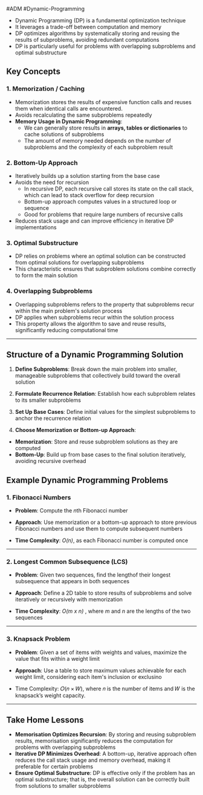 #ADM #Dynamic-Programming 

- Dynamic Programming (DP) is a fundamental optimization technique
- It leverages a trade-off between computation and memory
- DP optimizes algorithms by systematically storing and reusing the results of subproblems, avoiding redundant computations
- DP is particularly useful for problems with overlapping subproblems and optimal substructure

## Key Concepts

### 1. Memorization / Caching
- Memorization stores the results of expensive function calls and reuses them when identical calls are encountered.
- Avoids recalculating the same subproblems repeatedly
- **Memory Usage in Dynamic Programming**: 
    - We can generally store results in **arrays, tables or dictionaries** to cache solutions of subproblems
    - The amount of memory needed depends on the number of subproblems and the complexity of each subproblem result

### 2. Bottom-Up Approach
- Iteratively builds up a solution starting from the base case
- Avoids the need for recursion
    - In recursive DP, each recursive call stores its state on the call stack, which can lead to stack overflow for deep recursion
    - Bottom-up approach computes values in a structured loop or sequence
    - Good for problems that require large numbers of recursive calls
- Reduces stack usage and can improve efficiency in iterative DP implementations

### 3. Optimal Substructure
- DP relies on problems where an optimal solution can be constructed from optimal solutions for overlapping subproblems
- This characteristic ensures that subproblem solutions combine correctly to form the main solution 
    
### 4. Overlapping Subproblems
- Overlapping subproblems refers to the property that subproblems recur within the main problem's solution process
- DP applies when subproblems recur within the solution process
- This property allows the algorithm to save and reuse results, significantly reducing computational time
---

## Structure of a Dynamic Programming Solution

1. **Define Subproblems**: Break down the main problem into smaller, manageable subproblems that collectively build toward the overall solution

2. **Formulate Recurrence Relation**: Establish how each subproblem relates to its smaller subproblems

3. **Set Up Base Cases**: Define initial values for the simplest subproblems to anchor the recurrence relation

4. **Choose Memorization or Bottom-up Approach**:
- **Memorization**: Store and reuse subproblem solutions as they are computed
- **Bottom-Up**: Build up from base cases to the final solution iteratively, avoiding recursive overhead

## Example Dynamic Programming Problems

### 1. Fibonacci Numbers

- **Problem**: Compute the *n*th Fibonacci number

- **Approach**: Use memorization or a bottom-up approach to store previous Fibonacci numbers and use them to compute subsequent numbers

- **Time Complexity**: *O(n)*, as each Fibonacci number is computed once

---

### 2. Longest Common Subsequence (LCS)

- **Problem**: Given two sequences, find the lengthof their longest subsequence that appears in both sequences

- **Approach**: Define a 2D table to store results of subproblems and solve iteratively or recursively with memorization

- **Time Complexity**: *O(m x n)* , where *m* and *n* are the lengths of the two sequences

---

### 3. Knapsack Problem

- **Problem**: Given a set of items with weights and values, maximize the value that fits within a weight limit

- **Approach**: Use a table to store maximum values achievable for each weight limit, considering each item's inclusion or exclusino

- Time Complexity: 𝑂(𝑛 × 𝑊), where 𝑛 is the number of items and 𝑊 is the knapsack’s weight capacity.

---

## Take Home Lessons
- **Memorisation Optimizes Recursion**: By storing and reusing subproblem results, memorisation significantly reduces the computation for problems with overlapping subproblems
- **Iterative DP Minimizes Overhead**: A bottom-up, iterative approach often reduces the call stack usage and memory overhead, making it preferable for certain problems
- **Ensure Optimal Substructure**: DP is effective only if the problem has an optimal substructure; that is, the overall solution can be correctly built from solutions to smaller subproblems 